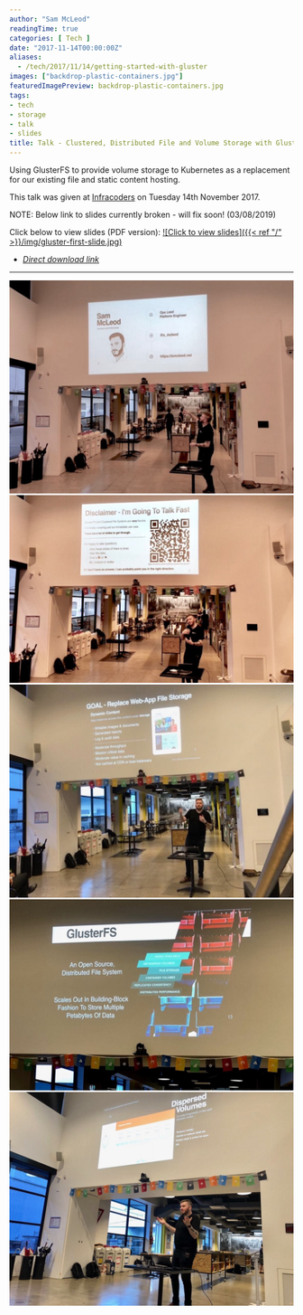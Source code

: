 ```yaml
---
author: "Sam McLeod"
readingTime: true
categories: [ Tech ]
date: "2017-11-14T00:00:00Z"
aliases:
  - /tech/2017/11/14/getting-started-with-gluster
images: ["backdrop-plastic-containers.jpg"]
featuredImagePreview: backdrop-plastic-containers.jpg
tags:
- tech
- storage
- talk
- slides
title: Talk - Clustered, Distributed File and Volume Storage with GlusterFS
---
```


Using GlusterFS to provide volume storage to Kubernetes as a replacement for our existing file and static content hosting.

This talk was given at [Infracoders](https://www.meetup.com/Infrastructure-Coders/events/244535588/) on Tuesday 14th November 2017.

NOTE: Below link to slides currently broken - will fix soon! (03/08/2019)

Click below to view slides (PDF version):
[![Click to view slides]({{< ref "/" >}}/img/gluster-first-slide.jpg)](https://www.dropbox.com/s/rdojhb399639e4k/lightning_san.pdf?dl=0)

- [*Direct download link*](https://www.dropbox.com/s/rdojhb399639e4k/lightning_san.pdf?dl=1)

---

![](https://github.com/sammcj/smcleod_files/blob/master/images/gluster_talk_14112017/2.jpg?raw=true)
![](https://github.com/sammcj/smcleod_files/blob/master/images/gluster_talk_14112017/3.jpg?raw=true)
![](https://github.com/sammcj/smcleod_files/blob/master/images/gluster_talk_14112017/4.jpg?raw=true)
![](https://github.com/sammcj/smcleod_files/blob/master/images/gluster_talk_14112017/5.jpg?raw=true)
![](https://github.com/sammcj/smcleod_files/blob/master/images/gluster_talk_14112017/6.jpg?raw=true)
